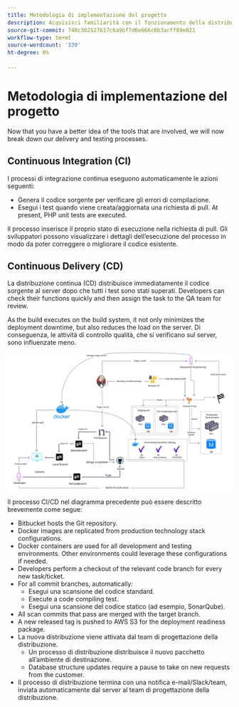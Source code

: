 ```yaml
---
title: Metodologia di implementazione del progetto
description: Acquisisci familiarità con il funzionamento della distribuzione del software Adobe Commerce.
source-git-commit: 748c302527617c6a9bf7d6e666c6b3acff89e021
workflow-type: tm+mt
source-wordcount: '339'
ht-degree: 0%

---
```



# Metodologia di implementazione del progetto

Now that you have a better idea of the tools that are involved, we will now break down our delivery and testing processes.

## Continuous Integration (CI)

I processi di integrazione continua eseguono automaticamente le azioni seguenti:

- Genera il codice sorgente per verificare gli errori di compilazione.
- Esegui i test quando viene creata/aggiornata una richiesta di pull. At present, PHP unit tests are executed.

Il processo inserisce il proprio stato di esecuzione nella richiesta di pull. Gli sviluppatori possono visualizzare i dettagli dell’esecuzione del processo in modo da poter correggere o migliorare il codice esistente.

## Continuous Delivery (CD)

La distribuzione continua (CD) distribuisce immediatamente il codice sorgente al server dopo che tutti i test sono stati superati. Developers can check their functions quickly and then assign the task to the QA team for review.

As the build executes on the build system, it not only minimizes the deployment downtime, but also reduces the load on the server. Di conseguenza, le attività di controllo qualità, che si verificano sul server, sono influenzate meno.

![Infografica continua di consegna](../../assets/playbooks/cicd.svg)

Il processo CI/CD nel diagramma precedente può essere descritto brevemente come segue:

- Bitbucket hosts the Git repository.
- Docker images are replicated from production technology stack configurations.
- Docker containers are used for all development and testing environments. Other environments could leverage these configurations if needed.
- Developers perform a checkout of the relevant code branch for every new task/ticket.
- For all commit branches, automatically:
   - Esegui una scansione del codice standard.
   - Execute a code compiling test.
   - Esegui una scansione del codice statico (ad esempio, SonarQube).
- All scan commits that pass are merged with the target branch.
- A new released tag is pushed to AWS S3 for the deployment readiness package.
- La nuova distribuzione viene attivata dal team di progettazione della distribuzione.
   - Un processo di distribuzione distribuisce il nuovo pacchetto all’ambiente di destinazione.
   - Database structure updates require a pause to take on new requests from the customer.
- Il processo di distribuzione termina con una notifica e-mail/Slack/team, inviata automaticamente dal server al team di progettazione della distribuzione.
